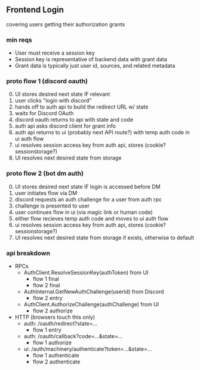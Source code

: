 ## Frontend Login

covering users getting their authorization grants

### min reqs

- User must receive a session key
- Session key is representative of backend data with grant data
- Grant data is typically just user id, sources, and related metadata

### proto flow 1 (discord oauth)

0. UI stores desired next state IF relevant
0. user clicks "login with discord"
0. hands off to auth api to build the redirect URL w/ state
0. waits for Discord OAuth
0. discord oauth returns to api with state and code
0. auth api asks discord client for grant info
0. auth api returns to ui (probably next API route?) with temp auth code in ui auth flow
0. ui resolves session access key from auth api, stores (cookie? sessionstorage?)
0. UI resolves next desired state from storage

### proto flow 2 (bot dm auth)

0. UI stores desired next state IF login is accessed before DM
0. user initiates flow via DM
0. discord requests an auth challenge for a user from auth rpc
0. challenge is presented to user
0. user continues flow in ui (via magic link or human code)
0. either flow recieves temp auth code and moves to ui auth flow
0. ui resolves session access key from auth api, stores (cookie? sessionstorage?)
0. UI resolves next desired state from storage if exists, otherwise to default

### api breakdown

- RPCs
    - AuthClient.ResolveSessionKey(authToken) from UI
        - flow 1 final
        - flow 2 final
    - AuthInternal.GetNewAuthChallenge(userId) from Discord
        - flow 2 entry
    - AuthClient.AuthorizeChallenge(authChallenge) from UI
        - flow 2 authorize
- HTTP (browsers touch this only)
    - auth: /oauth/redirect?state=...
        - flow 1 entry
    - auth: /oauth/callback?code=...&state=...
        - flow 1 authorize
    - ui: /auth/machinery/authenticate?token=...&state=...
        - flow 1 authenticate
        - flow 2 authenticate
